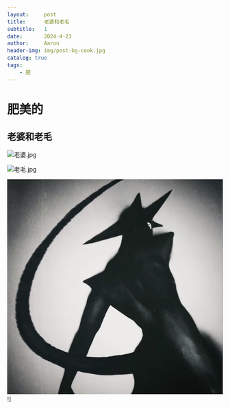 ```yaml
---
layout:     post
title:      老婆和老毛
subtitle:   1
date:       2024-4-23
author:     Aaron
header-img: img/post-bg-cook.jpg
catalog: true
tags:
    - 肥
---
```


# 肥美的

## 老婆和老毛

![老婆.jpg](https://img2.imgtp.com/2024/04/23/y9jTGiPY.jpg)

![老毛.jpg](https://img2.imgtp.com/2024/04/23/3pZhgYjr.jpg)

![Aeji](../img/Aeji-1713888217337-2.jpg)!]
